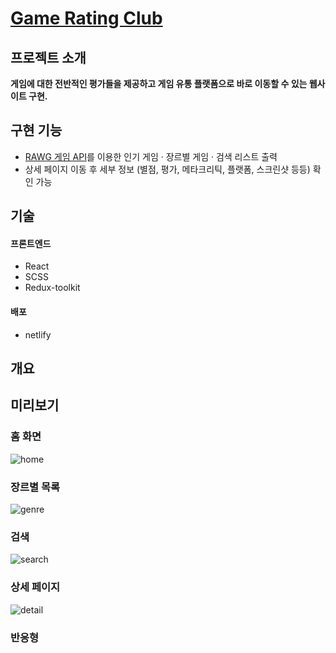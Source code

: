 # [Game Rating Club](https://play-every-game.netlify.app/)

## 프로젝트 소개
**게임에 대한 전반적인 평가들을 제공하고 게임 유통 플랫폼으로 바로 이동할 수 있는 웹사이트 구현.**

## 구현 기능
- [RAWG 게임 API](https://rawg.io/apidocs)를 이용한 인기 게임 · 장르별 게임 · 검색 리스트 출력  
- 상세 페이지 이동 후 세부 정보 (별점, 평가, 메타크리틱, 플랫폼, 스크린샷 등등) 확인 가능

## 기술
#### 프론트엔드
- React  
- SCSS  
- Redux-toolkit  

#### 배포
- netlify

## 개요


## 미리보기
### 홈 화면  
![home](https://user-images.githubusercontent.com/96046698/201477721-25cdae88-e0d7-4ce8-af36-777ea36a9661.png)  
  
### 장르별 목록  
 ![genre](https://user-images.githubusercontent.com/96046698/201478130-c240fb21-57ee-4252-9474-ca3a36d18d50.gif)  
 
 
### 검색  
![search](https://user-images.githubusercontent.com/96046698/201478826-e6a72c71-2535-4447-8335-82306ec233c0.gif)  

### 상세 페이지  
![detail](https://user-images.githubusercontent.com/96046698/201479013-8aa0c940-490c-4949-8bfc-cfe499a3a9f4.png)  

### 반응형  



